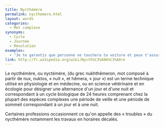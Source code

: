 ```yaml
---
title: Nycthémère
permalink: nycthemere.html
layout: words
categories:
  - Mot complexe
synonyms:
  - Cycle
  - Journée
  - Révolution
examples:
  - "Je te garantis que personne ne touchera ta voiture et peux t'assurer qu'elle passera au moins un nycthémère chez nous ! (cf. Histoires)"
link: http://fr.wikipedia.org/wiki/Nycth%C3%A9m%C3%A8re
---
```


Le nycthémère, ou nyctémère, (du grec nukhthêmeron, mot composé à partir de nux, nuktos, « nuit », et hêmera, « jour ») est un terme technique utilisé en physiologie et en médecine, ou en science vétérinaire et en écologie pour désigner une alternance d'un jour et d'une nuit et correspondant à un cycle biologique de 24 heures comprenant chez la plupart des espèces complexes une période de veille et une période de sommeil correspondant à un jour et à une nuit.

Certaines professions occasionnent ce qu'on appelle des « troubles » du nycthémère notamment les travaux en horaires décalés.
